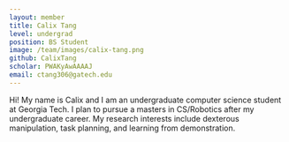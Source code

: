 ```yaml
---
layout: member
title: Calix Tang
level: undergrad
position: BS Student
image: /team/images/calix-tang.png
github: CalixTang
scholar: PWAKyAwAAAAJ
email: ctang306@gatech.edu
---
```


Hi! My name is Calix and I am an undergraduate computer science student at Georgia Tech. I plan to pursue a masters in CS/Robotics after my undergraduate career. My research interests include dexterous manipulation, task planning, and learning from demonstration.